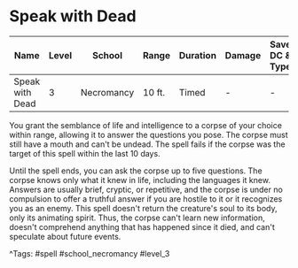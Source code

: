 # Speak with Dead

| Name | Level | School | Range | Duration | Damage | Save DC & Type |
|------|-------|--------|-------|----------|--------|----------------|
| Speak with Dead | 3 | Necromancy | 10 ft. | Timed | - | - |

You grant the semblance of life and intelligence to a corpse of your choice within range, allowing it to answer the questions you pose. The corpse must still have a mouth and can't be undead. The spell fails if the corpse was the target of this spell within the last 10 days.

Until the spell ends, you can ask the corpse up to five questions. The corpse knows only what it knew in life, including the languages it knew. Answers are usually brief, cryptic, or repetitive, and the corpse is under no compulsion to offer a truthful answer if you are hostile to it or it recognizes you as an enemy. This spell doesn't return the creature's soul to its body, only its animating spirit. Thus, the corpse can't learn new information, doesn't comprehend anything that has happened since it died, and can't speculate about future events.

^Tags: #spell #school_necromancy #level_3